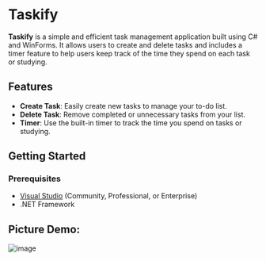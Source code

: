 # Taskify

**Taskify** is a simple and efficient task management application built using C# and WinForms. It allows users to create and delete tasks and includes a timer feature to help users keep track of the time they spend on each task or studying.

## Features

- **Create Task**: Easily create new tasks to manage your to-do list.
- **Delete Task**: Remove completed or unnecessary tasks from your list.
- **Timer**: Use the built-in timer to track the time you spend on tasks or studying.

## Getting Started

### Prerequisites

- [Visual Studio](https://visualstudio.microsoft.com/) (Community, Professional, or Enterprise)
- .NET Framework

## Picture Demo:

![image](https://github.com/Verlias/Taskify/assets/104736202/801b8ad1-060c-44e9-8585-618f0356c8da)
